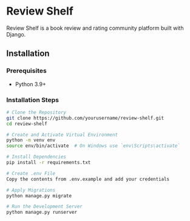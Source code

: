 # Review Shelf

Review Shelf is a book review and rating community platform built with Django.

## Installation

### Prerequisites

- Python 3.9+

### Installation Steps

```bash
# Clone the Repository
git clone https://github.com/yourusername/review-shelf.git
cd review-shelf

# Create and Activate Virtual Environment
python -m venv env
source env/bin/activate  # On Windows use `env\Scripts\activate`

# Install Dependencies
pip install -r requirements.txt

# Create .env File 
Copy the contents from .env.example and add your credentials

# Apply Migrations
python manage.py migrate

# Run the Development Server
python manage.py runserver
